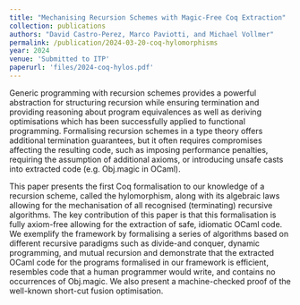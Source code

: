 ```yaml
---
title: "Mechanising Recursion Schemes with Magic-Free Coq Extraction"
collection: publications
authors: "David Castro-Perez, Marco Paviotti, and Michael Vollmer"
permalink: /publication/2024-03-20-coq-hylomorphisms
year: 2024
venue: 'Submitted to ITP'
paperurl: 'files/2024-coq-hylos.pdf'
---
```


Generic programming with recursion schemes provides a powerful abstraction for
structuring recursion while ensuring termination and providing reasoning about
program equivalences as well as deriving optimisations which has been
successfully applied to functional programming. Formalising recursion schemes
in a type theory offers additional termination guarantees, but it often
requires compromises affecting the resulting code, such as imposing performance
penalties, requiring the assumption of additional axioms, or introducing unsafe
casts into extracted code (e.g. Obj.magic in OCaml).

This paper presents the first Coq formalisation to our knowledge of a recursion
scheme, called the hylomorphism, along with its algebraic laws allowing for the
mechanisation of all recognised (terminating) recursive algorithms. The key
contribution of this paper is that this formalisation is fully axiom-free
allowing for the extraction of safe, idiomatic OCaml code. We exemplify the
framework by formalising a series of algorithms based on different recursive
paradigms such as divide-and conquer, dynamic programming, and mutual recursion
and demonstrate that the extracted OCaml code for the programs formalised in
our framework is efficient, resembles code that a human programmer would write,
and contains no occurrences of Obj.magic.  We also present a machine-checked
proof of the well-known short-cut fusion optimisation.

